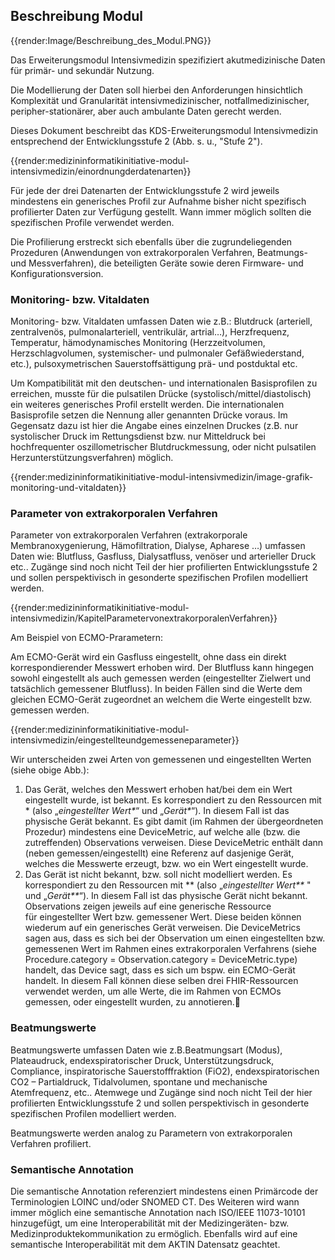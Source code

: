 ## Beschreibung Modul

{{render:Image/Beschreibung_des_Modul.PNG}}

Das Erweiterungsmodul Intensivmedizin spezifiziert akutmedizinische Daten für primär- und sekundär Nutzung. 

Die Modellierung der Daten soll hierbei den Anforderungen hinsichtlich Komplexität und Granularität intensivmedizinischer, notfallmedizinischer, peripher-stationärer, aber auch ambulante Daten gerecht werden.

Dieses Dokument beschreibt das KDS-Erweiterungsmodul Intensivmedizin entsprechend der Entwicklungsstufe 2 (Abb. s. u., "Stufe 2").


{{render:medizininformatikinitiative-modul-intensivmedizin/einordnungderdatenarten}}


Für jede der drei Datenarten der Entwicklungsstufe 2 wird jeweils mindestens ein generisches Profil zur Aufnahme bisher nicht spezifisch profilierter Daten zur Verfügung gestellt. Wann immer möglich sollten die spezifischen Profile verwendet werden.  

Die Profilierung erstreckt sich ebenfalls über die zugrundeliegenden Prozeduren (Anwendungen von extrakorporalen Verfahren, Beatmungs- und Messverfahren), die beteiligten Geräte sowie deren Firmware- und Konfigurationsversion. 
 
### Monitoring- bzw. Vitaldaten
Monitoring- bzw. Vitaldaten umfassen Daten wie z.B.: Blutdruck (arteriell, zentralvenös, pulmonalarteriell, ventrikulär, artrial…), Herzfrequenz, Temperatur, hämodynamisches Monitoring (Herzzeitvolumen, Herzschlagvolumen, systemischer- und pulmonaler Gefäßwiederstand, etc.), pulsoxymetrischen Sauerstoffsättigung prä- und postduktal etc.

Um Kompatibilität mit den deutschen- und internationalen Basisprofilen zu erreichen, musste für die pulsatilen Drücke (systolisch/mittel/diastolisch) ein weiteres generisches Profil erstellt werden. Die internationalen Basisprofile setzen die Nennung aller genannten Drücke voraus. Im Gegensatz dazu ist hier die Angabe eines einzelnen Druckes (z.B. nur systolischer Druck im Rettungsdienst bzw. nur Mitteldruck bei hochfrequenter oszillometrischer Blutdruckmessung, oder nicht pulsatilen Herzunterstützungsverfahren) möglich.

{{render:medizininformatikinitiative-modul-intensivmedizin/image-grafik-monitoring-und-vitaldaten}}


### Parameter von extrakorporalen Verfahren
Parameter von extrakorporalen Verfahren (extrakorporale Membranoxygenierung, Hämofiltration, Dialyse, Apharese …) umfassen Daten wie:
Blutfluss, Gasfluss, Dialysatfluss, venöser und arterieller Druck etc.. Zugänge sind noch nicht Teil der hier profilierten Entwicklungsstufe 2 und sollen perspektivisch in gesonderte spezifischen Profilen modelliert werden.

{{render:medizininformatikinitiative-modul-intensivmedizin/KapitelParametervonextrakorporalenVerfahren}} 


Am Beispiel von ECMO-Prarametern:

Am ECMO-Gerät wird ein Gasfluss eingestellt, ohne dass ein direkt korrespondierender Messwert erhoben wird. Der Blutfluss kann hingegen sowohl eingestellt als auch gemessen werden (eingestellter Zielwert und tatsächlich gemessener Blutfluss). In beiden Fällen sind die Werte dem gleichen ECMO-Gerät zugeordnet an welchem die Werte eingestellt bzw. gemessen werden.


{{render:medizininformatikinitiative-modul-intensivmedizin/eingestellteundgemesseneparameter}}


Wir unterscheiden zwei Arten von gemessenen und eingestellten Werten (siehe obige Abb.):
1. Das Gerät, welches den Messwert erhoben hat/bei dem ein Wert eingestellt wurde, ist bekannt.
Es korrespondiert zu den Ressourcen mit \* (also „*eingestellter Wert\**“ und „*Gerät\**“). In diesem Fall ist das physische Gerät bekannt. Es gibt damit (im Rahmen der übergeordneten Prozedur) mindestens eine DeviceMetric, auf welche alle (bzw. die zutreffenden) Observations verweisen. Diese DeviceMetric enthält dann (neben gemessen/eingestellt) eine Referenz auf dasjenige Gerät, welches die Messwerte erzeugt, bzw. wo ein Wert eingestellt wurde.
2. Das Gerät ist nicht bekannt, bzw. soll nicht modelliert werden.
Es korrespondiert zu den Ressourcen mit \** (also „*eingestellter Wert\*\** " und „*Gerät\*\**“). In diesem Fall ist das physische Gerät nicht bekannt. Observations zeigen jeweils auf eine generische Ressource für eingestellter Wert bzw. gemessener Wert. Diese beiden können wiederum auf ein generisches Gerät verweisen. Die DeviceMetrics sagen aus, dass es sich bei der Observation um einen eingestellten bzw. gemessenen Wert im Rahmen eines extrakorporalen Verfahrens (siehe Procedure.category = Observation.category = DeviceMetric.type) handelt, das Device sagt, dass es sich um bspw. ein ECMO-Gerät handelt. In diesem Fall können diese selben drei FHIR-Ressourcen verwendet werden, um alle Werte, die im Rahmen von ECMOs gemessen, oder eingestellt wurden, zu annotieren.




### Beatmungswerte
Beatmungswerte umfassen Daten wie z.B.Beatmungsart (Modus), Plateaudruck, endexspiratorischer Druck, Unterstützungsdruck, Compliance, inspiratorische Sauerstofffraktion (FiO2), endexspiratorischen CO2 – Partialdruck, Tidalvolumen, spontane und mechanische Atemfrequenz, etc.. Atemwege und Zugänge sind noch nicht Teil der hier profilierten Entwicklungsstufe 2 und sollen perspektivisch in gesonderte spezifischen Profilen modelliert werden.  

Beatmungswerte werden analog zu Parametern von extrakorporalen Verfahren profiliert.



### Semantische Annotation
Die semantische Annotation referenziert mindestens einen Primärcode der Terminologien LOINC und/oder SNOMED CT. Des Weiteren wird wann immer möglich eine semantische Annotation nach ISO/IEEE 11073-10101 hinzugefügt, um eine Interoperabilität mit der Medizingeräten- bzw. Medizinproduktekommunikation zu ermöglich. Ebenfalls wird auf eine semantische Interoperabilität mit dem AKTIN Datensatz geachtet.


